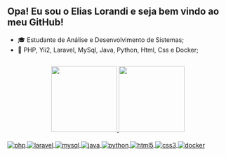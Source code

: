 ## Opa! Eu sou o Elias Lorandi e seja bem vindo ao meu GitHub!

- 🎓 Estudante de Análise e Desenvolvimento de Sistemas;
- 🌱 PHP, Yii2, Laravel, MySql, Java, Python, Html, Css e Docker;
##

<div align="center">
  <a href="https://github.com/eliaslorandi">
  <img height="150em" src="https://github-readme-stats.vercel.app/api?username=eliaslorandi&show_icons=true&theme=dracula&include_all_commits=true&count_private=true"/>
  <img height="150em" src="https://github-readme-stats.vercel.app/api/top-langs/?username=eliaslorandi&layout=compact&langs_count=7&theme=dracula"/>
</div>
<div style="display: inline_block"><br>
  <img align="center" alt="php" img src="https://img.shields.io/badge/php-%23777BB4.svg?style=for-the-badge&logo=php&logoColor=white" />
  <img align="center" alt="laravel" img src="https://img.shields.io/badge/laravel-%23FF2D20.svg?style=for-the-badge&logo=laravel&logoColor=white" />
  <img align="center" alt="mysql" img src="https://img.shields.io/badge/MySQL-1572B6?style=for-the-badge&logo=mysql&logoColor=white" />
  <img align="center" alt="java" img src="https://img.shields.io/badge/java-%23ED8B00.svg?style=for-the-badge&logo=openjdk&logoColor=white" />
  <img align="center" alt="python" img src="https://img.shields.io/badge/Python-3776AB?style=for-the-badge&logo=python&logoColor=white" />
  <img align="center" alt="html5" img src="https://img.shields.io/badge/HTML5-E34F26?style=for-the-badge&logo=html5&logoColor=white" />
  <img align="center" alt="css3" img src="https://img.shields.io/badge/CSS3-1572B6?style=for-the-badge&logo=css3&logoColor=white" />
  <img align="center" alt="docker" img src="https://img.shields.io/badge/docker-%230db7ed.svg?style=for-the-badge&logo=docker&logoColor=white" />
</div>
